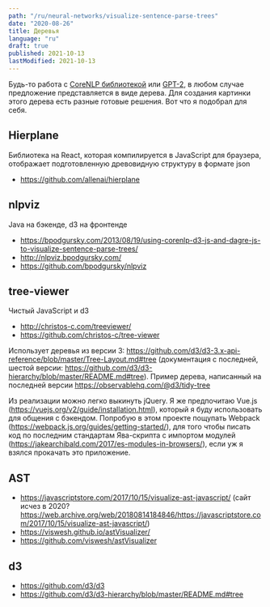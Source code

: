 ```yaml
---
path: "/ru/neural-networks/visualize-sentence-parse-trees"
date: "2020-08-26"
title: Деревья
language: "ru"
draft: true
published: 2021-10-13
lastModified: 2021-10-13
---
```


Будь-то работа с [CoreNLP библиотекой](/ru/neural-networks/modifying-stanford-parser) или [GPT-2](/ru/neural-networks/gpt-2), в любом случае предложение представляется в виде дерева.
Для создания картинки этого дерева есть разные готовые решения. Вот что я подобрал для себя.


## Hierplane

Библиотека на React, которая компилируется в JavaScript для браузера, отображает подготовленную древовидную структуру в формате json

- https://github.com/allenai/hierplane 


## nlpviz

Java на бэкенде, d3 на фронтенде

- https://bpodgursky.com/2013/08/19/using-corenlp-d3-js-and-dagre-js-to-visualize-sentence-parse-trees/
- http://nlpviz.bpodgursky.com/
- https://github.com/bpodgursky/nlpviz


## tree-viewer

Чистый JavaScript и d3

- http://christos-c.com/treeviewer/ 
- https://github.com/christos-c/tree-viewer

Использует деревья из версии 3: https://github.com/d3/d3-3.x-api-reference/blob/master/Tree-Layout.md#tree (документация с последней, шестой версии: https://github.com/d3/d3-hierarchy/blob/master/README.md#tree). Пример дерева, написанный на последней версии https://observablehq.com/@d3/tidy-tree

Из реализации можно легко выкинуть jQuery. Я же предпочитаю Vue.js (https://vuejs.org/v2/guide/installation.html), который я буду использовать для общения с бэкендом. Попробую в этом проекте пощупать Webpack (https://webpack.js.org/guides/getting-started/), для того чтобы писать код по последним стандартам Ява-скрипта с импортом модулей (https://jakearchibald.com/2017/es-modules-in-browsers/), если уж я взялся прокачать это приложение.


## AST

- https://javascriptstore.com/2017/10/15/visualize-ast-javascript/ (сайт исчез в 2020? https://web.archive.org/web/20180814184846/https://javascriptstore.com/2017/10/15/visualize-ast-javascript/)
- https://viswesh.github.io/astVisualizer/ 
- https://github.com/viswesh/astVisualizer


## d3

- https://github.com/d3/d3
- https://github.com/d3/d3-hierarchy/blob/master/README.md#tree